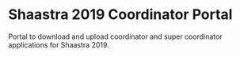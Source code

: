 # Shaastra 2019 Coordinator Portal

Portal to download and upload coordinator and super coordinator applications for Shaastra 2019.
